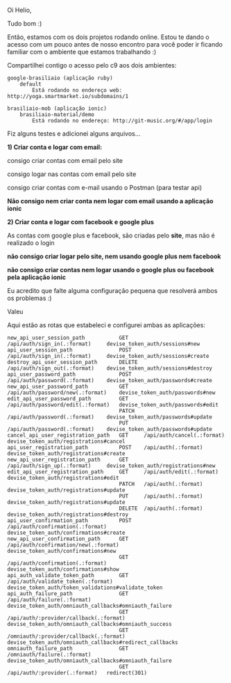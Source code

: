 Oi Helio,

Tudo bom :)

Então, estamos com os dois projetos rodando online. Estou te dando o acesso com um pouco antes de nosso encontro para você poder ir ficando familiar com o ambiente que estamos trabalhando :)

Compartilhei contigo o acesso pelo c9 aos dois ambientes:

    google-brasiliaio (aplicação ruby)
        default
            Está rodando no endereço web: http://yoga.smartmarket.io/subdomains/1

    brasiliaio-mob (aplicação ionic)
        brasiliaio-material/demo
            Está rodando no endereço: http://git-music.org/#/app/login

Fiz alguns testes e adicionei alguns arquivos...

**1) Criar conta e logar com email:**

consigo criar contas com email pelo site

consigo logar nas contas com email pelo site

consigo criar contas com e-mail usando o Postman (para testar api)

**Não consigo nem criar conta nem logar com email usando a aplicação ionic**


**2) Criar conta e logar com facebook e google plus**

As contas com google plus e facebook, são criadas pelo **site**, mas não é realizado o login

**não consigo criar logar pelo site, nem usando google plus nem facebook**

**não consigo criar contas nem logar usando o google plus ou facebook pela aplicação ionic**

Eu acredito que falte alguma configuração pequena que resolverá ambos os problemas :)


Valeu


Aqui estão as rotas que estabeleci e configurei ambas as aplicações:

    new_api_user_session_path	        GET 	/api/auth/sign_in(.:format)	    devise_token_auth/sessions#new
    api_user_session_path		        POST	/api/auth/sign_in(.:format)	    devise_token_auth/sessions#create
    destroy_api_user_session_path	    DELETE	/api/auth/sign_out(.:format)	devise_token_auth/sessions#destroy
    api_user_password_path		        POST	/api/auth/password(.:format)	devise_token_auth/passwords#create
    new_api_user_password_path	        GET	    /api/auth/password/new(.:format)   	devise_token_auth/passwords#new
    edit_api_user_password_path	        GET	    /api/auth/password/edit(.:format)	devise_token_auth/passwords#edit
                                        PATCH	/api/auth/password(.:format)	devise_token_auth/passwords#update
                                        PUT	    /api/auth/password(.:format)	devise_token_auth/passwords#update
    cancel_api_user_registration_path	GET	    /api/auth/cancel(.:format)	    devise_token_auth/registrations#cancel
    api_user_registration_path	        POST	/api/auth(.:format)	            devise_token_auth/registrations#create
    new_api_user_registration_path	    GET	    /api/auth/sign_up(.:format)	    devise_token_auth/registrations#new
    edit_api_user_registration_path	    GET	    /api/auth/edit(.:format)	    devise_token_auth/registrations#edit
                                        PATCH	/api/auth(.:format)	            devise_token_auth/registrations#update
                                        PUT	    /api/auth(.:format)	            devise_token_auth/registrations#update
                                        DELETE	/api/auth(.:format)	            devise_token_auth/registrations#destroy
    api_user_confirmation_path	        POST	/api/auth/confirmation(.:format)	devise_token_auth/confirmations#create
    new_api_user_confirmation_path	    GET	    /api/auth/confirmation/new(.:format)	devise_token_auth/confirmations#new
                                        GET	    /api/auth/confirmation(.:format)	devise_token_auth/confirmations#show
    api_auth_validate_token_path	    GET	    /api/auth/validate_token(.:format)	devise_token_auth/token_validations#validate_token
    api_auth_failure_path	            GET	    /api/auth/failure(.:format)	    devise_token_auth/omniauth_callbacks#omniauth_failure
                                        GET	    /api/auth/:provider/callback(.:format)	devise_token_auth/omniauth_callbacks#omniauth_success
                                        GET	    /omniauth/:provider/callback(.:format)	devise_token_auth/omniauth_callbacks#redirect_callbacks
    omniauth_failure_path	            GET	    /omniauth/failure(.:format)	    devise_token_auth/omniauth_callbacks#omniauth_failure
                                        GET	    /api/auth/:provider(.:format)	redirect(301)